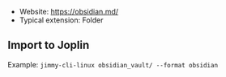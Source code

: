 - Website: <https://obsidian.md/>
- Typical extension: Folder

## Import to Joplin

Example: `jimmy-cli-linux obsidian_vault/ --format obsidian`
